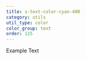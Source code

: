 ```yaml
---
title: s-text-color-cyan-400
category: utils
util_type: color
color_group: text
order: 115
---
```

<div class="s-text-color-cyan-400">Example Text</div>